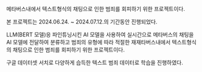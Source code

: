 메타버스내에서 텍스트형식의 채팅으로 인한 범죄를 회피하기 위한 프로젝트이다.

본 프로젝트는 2024.06.24. ~ 2024.07.12.의 기간동안 진행되었다.

LLM(BERT 모델)응 파인튜닝시킨 AI 모델을 사용하여 실시간으로 메타버스의 채팅을 AI 모델에 전달하여 분류하고 범죄의 유형에 따라 적절한 재재타버스내에서 텍스트형식의 채팅으로 인한 범죄를 회피하기 위한 프로젝트이다.

구글 데이터셋 서치로 다양하게 습득한 텍스트 범죄 데이터로 학습을 진행하였다.
